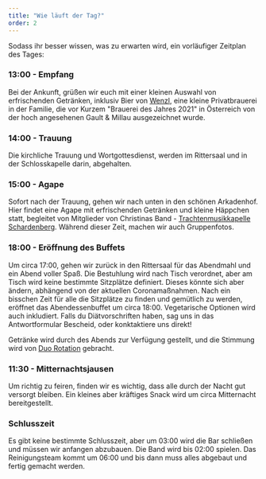 ```yaml
---
title: "Wie läuft der Tag?"
order: 2
---
```


Sodass ihr besser wissen, was zu erwarten wird, ein vorläufiger Zeitplan des Tages:

### 13:00 - Empfang

Bei der Ankunft, grüßen wir euch mit einer kleinen Auswahl von erfrischenden Getränken, inklusiv Bier von <a href="https://wenzl-privatbraeu.jimdosite.com/" target="_blank" rel="noreferrer">Wenzl</a>, eine kleine Privatbrauerei in der Familie, die vor Kurzem "Brauerei des Jahres 2021" in Österreich von der hoch angesehenen Gault & Millau ausgezeichnet wurde.

### 14:00 - Trauung

Die kirchliche Trauung und Wortgottesdienst, werden im Rittersaal und in der Schlosskapelle darin, abgehalten.

### 15:00 - Agape

Sofort nach der Trauung, gehen wir nach unten in den schönen Arkadenhof. Hier findet eine Agape mit erfrischenden Getränken und kleine Häppchen statt, begleitet von Mitglieder von Christinas Band - <a href="http://www.trachtenmusikkapelleschardenberg.at/" target="_blank" rel="noreferrer">Trachtenmusikkapelle Schardenberg</a>. Während dieser Zeit, machen wir auch Gruppenfotos.

### 18:00 - Eröffnung des Buffets

Um circa 17:00, gehen wir zurück in den Rittersaal für das Abendmahl und ein Abend voller Spaß. Die Bestuhlung wird nach Tisch verordnet, aber am Tisch wird keine bestimmte Sitzplätze definiert. Dieses könnte sich aber ändern, abhängend von der aktuellen Coronamaßnahmen. Nach ein bisschen Zeit für alle die Sitzplätze zu finden und gemütlich zu werden, eröffnet das Abendessenbuffet um circa 18:00. Vegetarische Optionen wird auch inkludiert. Falls du Diätvorschriften haben, sag uns in das Antwortformular Bescheid, oder konktaktiere uns direkt!

Getränke wird durch des Abends zur Verfügung gestellt, und die Stimmung wird von <a href="https://www.duorotation.at/" target="_blank" rel="noreferrer">Duo Rotation</a> gebracht.

### 11:30 - Mitternachtsjausen

Um richtig zu feiren, finden wir es wichtig, dass alle durch der Nacht gut versorgt bleiben. Ein kleines aber kräftiges Snack wird um circa Mitternacht bereitgestellt.

### Schlusszeit

Es gibt keine bestimmte Schlusszeit, aber um 03:00 wird die Bar schließen und müssen wir anfangen abzubauen. Die Band wird bis 02:00 spielen. Das Reinigungsteam kommt um 06:00 und bis dann muss alles abgebaut und fertig gemacht werden.